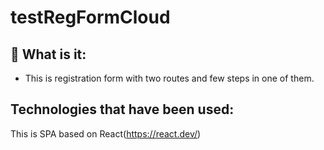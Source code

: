 # testRegFormCloud

## :eyes: What is it:
- This is registration form with two routes and few steps in one of them.

## Technologies that have been used:
This is SPA based on React(https://react.dev/)
